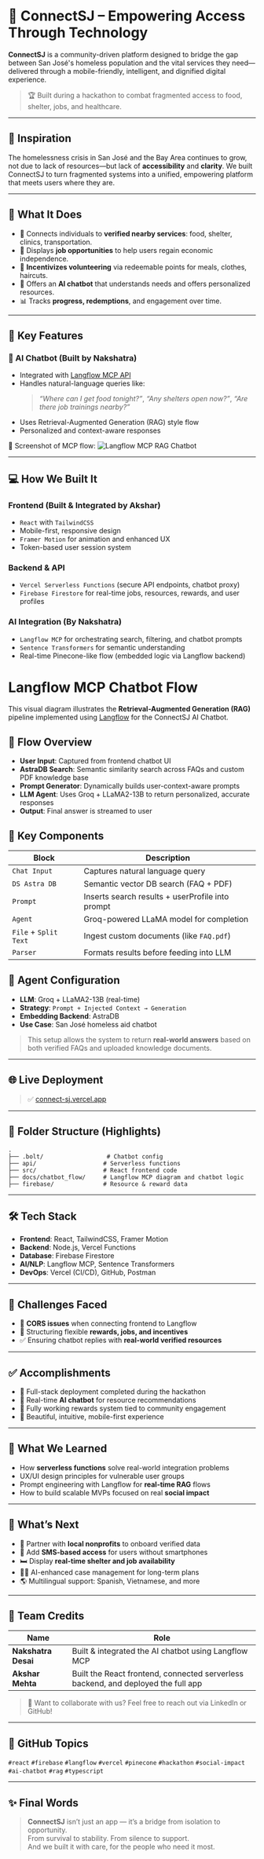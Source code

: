 # 🌉 ConnectSJ – Empowering Access Through Technology

**ConnectSJ** is a community-driven platform designed to bridge the gap between San José's homeless population and the vital services they need—delivered through a mobile-friendly, intelligent, and dignified digital experience.

> 🏆 Built during a hackathon to combat fragmented access to food, shelter, jobs, and healthcare.

---

## 🧠 Inspiration

The homelessness crisis in San José and the Bay Area continues to grow, not due to lack of resources—but lack of **accessibility** and **clarity**. We built ConnectSJ to turn fragmented systems into a unified, empowering platform that meets users where they are.

---

## 🚀 What It Does

- 📍 Connects individuals to **verified nearby services**: food, shelter, clinics, transportation.
- 💼 Displays **job opportunities** to help users regain economic independence.
- 🎁 **Incentivizes volunteering** via redeemable points for meals, clothes, haircuts.
- 🤖 Offers an **AI chatbot** that understands needs and offers personalized resources.
- 📊 Tracks **progress, redemptions**, and engagement over time.

---

## 🧩 Key Features

### 🤖 AI Chatbot (Built by Nakshatra)

- Integrated with [Langflow MCP API](https://github.com/logspace-ai/langflow)  
- Handles natural-language queries like:
  > *“Where can I get food tonight?”*, *“Any shelters open now?”*, *“Are there job trainings nearby?”*
- Uses Retrieval-Augmented Generation (RAG) style flow
- Personalized and context-aware responses

📂 Screenshot of MCP flow:
![Langflow MCP RAG Chatbot](docs/screenshot/langflow_cp_chatbot_flow.png)

---

## 💻 How We Built It

### Frontend (Built & Integrated by Akshar)

- `React` with `TailwindCSS`
- Mobile-first, responsive design
- `Framer Motion` for animation and enhanced UX
- Token-based user session system

### Backend & API

- `Vercel Serverless Functions` (secure API endpoints, chatbot proxy)
- `Firebase Firestore` for real-time jobs, resources, rewards, and user profiles

### AI Integration (By Nakshatra)

- `Langflow MCP` for orchestrating search, filtering, and chatbot prompts  
- `Sentence Transformers` for semantic understanding  
- Real-time Pinecone-like flow (embedded logic via Langflow backend)

# Langflow MCP Chatbot Flow

This visual diagram illustrates the **Retrieval-Augmented Generation (RAG)** pipeline implemented using [Langflow](https://github.com/logspace-ai/langflow) for the ConnectSJ AI Chatbot.

## 🧠 Flow Overview

- **User Input**: Captured from frontend chatbot UI
- **AstraDB Search**: Semantic similarity search across FAQs and custom PDF knowledge base
- **Prompt Generator**: Dynamically builds user-context-aware prompts
- **LLM Agent**: Uses Groq + LLaMA2-13B to return personalized, accurate responses
- **Output**: Final answer is streamed to user

## 🔧 Key Components

| Block | Description |
|-------|-------------|
| `Chat Input` | Captures natural language query |
| `DS Astra DB` | Semantic vector DB search (FAQ + PDF) |
| `Prompt` | Inserts search results + userProfile into prompt |
| `Agent` | Groq-powered LLaMA model for completion |
| `File` + `Split Text` | Ingest custom documents (like `FAQ.pdf`) |
| `Parser` | Formats results before feeding into LLM |

## 🤖 Agent Configuration
- **LLM**: Groq + LLaMA2-13B (real-time)
- **Strategy**: `Prompt + Injected Context → Generation`
- **Embedding Backend**: AstraDB
- **Use Case**: San José homeless aid chatbot

> This setup allows the system to return **real-world answers** based on both verified FAQs and uploaded knowledge documents.
---

## 🌐 Live Deployment

> ✅ [connect-sj.vercel.app](https://connect-sj.vercel.app)

---

## 📁 Folder Structure (Highlights)

```
.
├── .bolt/                  # Chatbot config
├── api/                   # Serverless functions
├── src/                   # React frontend code
├── docs/chatbot_flow/     # Langflow MCP diagram and chatbot logic
├── firebase/              # Resource & reward data
```

---

## 🛠 Tech Stack

- **Frontend**: React, TailwindCSS, Framer Motion  
- **Backend**: Node.js, Vercel Functions  
- **Database**: Firebase Firestore  
- **AI/NLP**: Langflow MCP, Sentence Transformers  
- **DevOps**: Vercel (CI/CD), GitHub, Postman

---

## 🧗 Challenges Faced

- 🛑 **CORS issues** when connecting frontend to Langflow
- 🧱 Structuring flexible **rewards, jobs, and incentives**
- ✅ Ensuring chatbot replies with **real-world verified resources**

---

## ✅ Accomplishments

- 🚀 Full-stack deployment completed during the hackathon  
- 🤖 Real-time **AI chatbot** for resource recommendations  
- 🎁 Fully working rewards system tied to community engagement  
- 📱 Beautiful, intuitive, mobile-first experience  

---

## 🧠 What We Learned

- How **serverless functions** solve real-world integration problems  
- UX/UI design principles for vulnerable user groups  
- Prompt engineering with Langflow for **real-time RAG** flows  
- How to build scalable MVPs focused on real **social impact**

---

## 🔮 What’s Next

- 🤝 Partner with **local nonprofits** to onboard verified data  
- 📲 Add **SMS-based access** for users without smartphones  
- 🛏️ Display **real-time shelter and job availability**  
- 🧑‍⚕️ AI-enhanced case management for long-term plans  
- 🌎 Multilingual support: Spanish, Vietnamese, and more  

---

## 👥 Team Credits

| Name              | Role |
|-------------------|------|
| **Nakshatra Desai** | Built & integrated the AI chatbot using Langflow MCP |
| **Akshar Mehta** | Built the React frontend, connected serverless backend, and deployed the full app |

> 🧠 Want to collaborate with us? Feel free to reach out via LinkedIn or GitHub!

---

## 📌 GitHub Topics

`#react` `#firebase` `#langflow` `#vercel` `#pinecone` `#hackathon` `#social-impact` `#ai-chatbot` `#rag` `#typescript`

---

## ✨ Final Words

> **ConnectSJ** isn’t just an app — it’s a bridge from isolation to opportunity.  
> From survival to stability. From silence to support.  
> And we built it with care, for the people who need it most.

